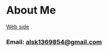 # About Me

<a target='_blank' href='https://ming.circumcode.com/'>Web side</a>

### Email: alsk1369854@gmail.com
